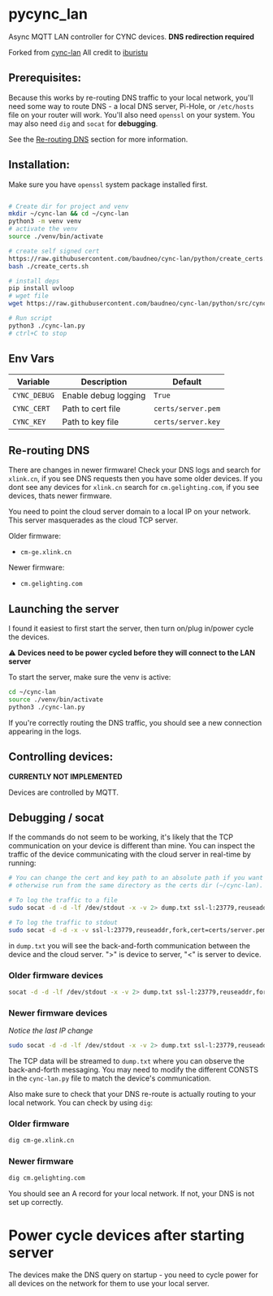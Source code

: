 # pycync_lan

Async MQTT LAN controller for CYNC devices. **DNS redirection required**

Forked from [cync-lan](https://github.com/iburistu/cync-lan) All credit to [iburistu](https://github.com/iburistu)

## Prerequisites:

Because this works by re-routing DNS traffic to your local network, you'll need some 
way to route DNS - a local DNS server, Pi-Hole, or `/etc/hosts` file on your router 
will work. You'll also need `openssl` on your system. You may also need `dig` and `socat` for **debugging**.

See the [Re-routing DNS](#re-routing-dns) section for more information.

## Installation:

Make sure you have `openssl` system package installed first.

```bash

# Create dir for project and venv
mkdir ~/cync-lan && cd ~/cync-lan
python3 -m venv venv
# activate the venv
source ./venv/bin/activate

# create self signed cert
https://raw.githubusercontent.com/baudneo/cync-lan/python/create_certs.sh
bash ./create_certs.sh

# install deps
pip install uvloop
# wget file
wget https://raw.githubusercontent.com/baudneo/cync-lan/python/src/cync-lan.py

# Run script
python3 ./cync-lan.py
# ctrl+C to stop
```

## Env Vars

| Variable | Description | Default            |
|----------|-------------|--------------------|
| `CYNC_DEBUG` | Enable debug logging | `True`           |
| `CYNC_CERT` | Path to cert file | `certs/server.pem` |
| `CYNC_KEY` | Path to key file | `certs/server.key` |


## Re-routing DNS

There are changes in newer firmware! Check your DNS logs and search for `xlink.cn`, if you see DNS requests then you have some older devices. If you dont see any devices for `xlink.cn` search for `cm.gelighting.com`, if you see devices, thats newer firmware.

You need to point the cloud server domain to a local IP on your network. This server masquerades as the cloud TCP server.

Older firmware:
 - `cm-ge.xlink.cn`

Newer firmware:
 - `cm.gelighting.com`


## Launching the server

I found it easiest to first start the server, then turn on/plug in/power cycle the devices.

:warning: **Devices need to be power cycled before they will connect to the LAN server**

To start the server, make sure the venv is active:

```bash
cd ~/cync-lan
source ./venv/bin/activate
python3 ./cync-lan.py
```

If you're correctly routing the DNS traffic, you should see a new connection appearing in the logs.

## Controlling devices:

**CURRENTLY NOT IMPLEMENTED**

Devices are controlled by MQTT.


## Debugging / socat

If the commands do not seem to be working, it's likely that the TCP communication on your
device is different than mine. You can inspect the traffic of the device communicating 
with the cloud server in real-time by running:

```bash
# You can change the cert and key path to an absolute path if you want
# otherwise run from the same directory as the certs dir (~/cync-lan).

# To log the traffic to a file
sudo socat -d -d -lf /dev/stdout -x -v 2> dump.txt ssl-l:23779,reuseaddr,fork,cert=certs/server.pem,verify=0 openssl:35.196.85.236:23779,verify=0

# To log the traffic to stdout
sudo socat -d -d -x -v ssl-l:23779,reuseaddr,fork,cert=certs/server.pem,verify=0 openssl:35.196.85.236:23779,verify=0
```

in `dump.txt` you will see the back-and-forth communication between the device and the cloud server. ">" is device to server, "<" is server to device.

### Older firmware devices

```bash
socat -d -d -lf /dev/stdout -x -v 2> dump.txt ssl-l:23779,reuseaddr,fork,cert=certs/server.pem,verify=0 openssl:34.73.130.191:23779,verify=0
```

### Newer firmware devices

*Notice the last IP change*
```bash
sudo socat -d -d -lf /dev/stdout -x -v 2> dump.txt ssl-l:23779,reuseaddr,fork,cert=certs/server.pem,verify=0 openssl:35.196.85.236:23779,verify=0
```

The TCP data will be streamed to `dump.txt` where you can observe the back-and-forth messaging. You may need to modify the different CONSTS in the `cync-lan.py` file to match the device's communication.

Also make sure to check that your DNS re-route is actually routing to your local network. You can check by using `dig`:

### Older firmware

```bash
dig cm-ge.xlink.cn
```

### Newer firmware

```bash
dig cm.gelighting.com
```

You should see an A record for your local network. If not, your DNS is not set up correctly.

# Power cycle devices after starting server
The devices make the DNS query on startup - you need to cycle power for all devices on the network for them to use your local server.
